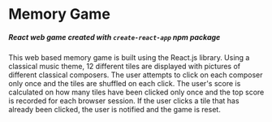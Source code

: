 # Memory Game

##### React web game created with `create-react-app` npm package

This web based memory game is built using the React.js library. Using a classical music theme, 12 different tiles are displayed with pictures of different classical composers. The user attempts to click on each composer only once and the tiles are shuffled on each click. The user's score is calculated on how many tiles have been clicked only once and the top score is recorded for each browser session. If the user clicks a tile that has already been clicked, the user is notified and the game is reset. 

